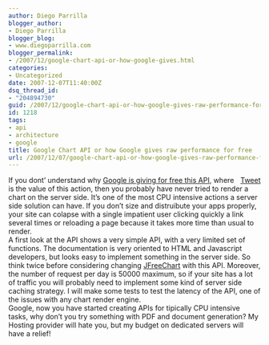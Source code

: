 ```yaml
---
author: Diego Parrilla
blogger_author:
- Diego Parrilla
blogger_blog:
- www.diegoparrilla.com
blogger_permalink:
- /2007/12/google-chart-api-or-how-google-gives.html
categories:
- Uncategorized
date: 2007-12-07T11:40:00Z
dsq_thread_id:
- "204894730"
guid: /2007/12/google-chart-api-or-how-google-gives-raw-performance-for-free/
id: 1218
tags:
- api
- architecture
- google
title: Google Chart API or how Google gives raw performance for free
url: /2007/12/07/google-chart-api-or-how-google-gives-raw-performance-for-free/
---
```


<div style="float: right; margin-left: 10px;">
  <a href="https://twitter.com/share" class="twitter-share-button" data-via="nubeblog" data-hashtags="api,architecture,google" data-count="vertical" data-url="/2007/12/07/google-chart-api-or-how-google-gives-raw-performance-for-free/">Tweet</a>
</div>

<div xmlns="http://www.w3.org/1999/xhtml">
  If you dont&#8217; understand why <a href="http://code.google.com/apis/chart">Google is giving for free this API</a>, where is the value of this action, then you probably have never tried to render a chart on the server side. It&#8217;s one of the most CPU intensive actions a server side solution can have. If you don&#8217;t size and distruibute your apps properly, your site can colapse with a single impatient user clicking quickly a link several times or reloading a page because it takes more time than usual to render.<br />A first look at the API shows a very simple API, with a very limited set of functions. The documentation is very oriented to HTML and Javascript developers, but looks easy to implement something in the server side. So think twice before considering changing <a href="http://www.jfree.org/jfreechart/">JFreeChart</a> with this API. Moreover, the number of request per day is 50000 maximum, so if your site has a lot of traffic you will probably need to implement some kind of server side caching strategy. I will make some tests to test the latency of the API, one of the issues with any chart render engine.<br />Google, now you have started creating APIs for tipically CPU intensive tasks, why don&#8217;t you try something with PDF and document generation? My Hosting provider will hate you, but my budget on dedicated servers will have a relief!
</div>
